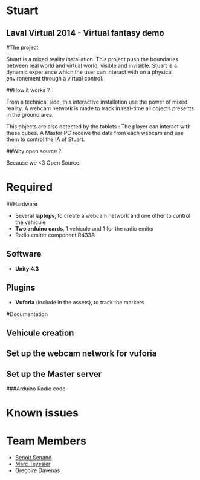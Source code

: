 Stuart
======

Laval Virtual 2014 - Virtual fantasy demo
---------------------------------------------

#The project

Stuart is a mixed reality installation. This project push the boundaries between real world and virtual world, visible and invisible. Stuart is a dynamic experience which the user can interact with on a physical environement through a virtual control.

##How it works ?

From a technical side, this interactive installation use the power of mixed reality. A webcam network is made to track in real-time all objects presents in the ground area.

This objects are also detected by the tablets : The player can interact with these cubes. A Master PC receive the data from each webcam and use them to control the IA of Stuart.

##Why open source ?

Because we <3 Open Source.


# Required

##Hardware
* Several **laptops**, to create a webcam network and one other to control the vehicule 
* **Two arduino cards**, 1 vehicule and 1 for the radio emiter
* Radio emiter component R433A 

## Software
* **Unity 4.3**

## Plugins
* **Vuforia** (include in the assets), to track the markers




#Documentation

## Vehicule creation

## Set up the webcam network for vuforia

## Set up the Master server


###Arduino Radio code




# Known issues


# Team Members

* [Benoit Senand](https://github.com/nebnes)
* [Marc Teyssier](https://github.com/marcteys)
* Gregoire Davenas
